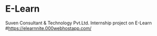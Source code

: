 # E-Learn
Suven Consultant & Technology Pvt.Ltd. Internship project on E-Learn
#https://elearnnite.000webhostapp.com/

